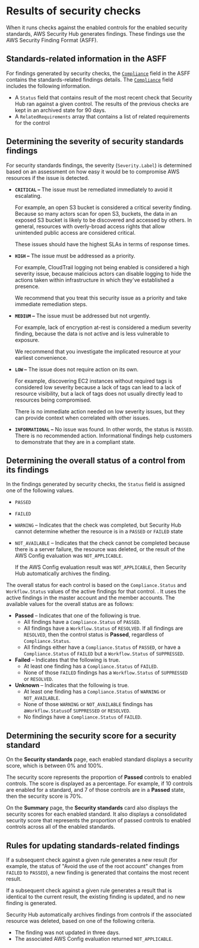 # Results of security checks<a name="securityhub-standards-results"></a>

When it runs checks against the enabled controls for the enabled security standards, AWS Security Hub generates findings\. These findings use the AWS Security Finding Format \(ASFF\)\.

## Standards\-related information in the ASFF<a name="securityhub-standards-results-asff"></a>

For findings generated by security checks, the [`Compliance`](securityhub-findings-format.md#asff-compliance) field in the ASFF contains the standards\-related findings details\. The [`Compliance`](securityhub-findings-format.md#asff-compliance) field includes the following information\.
+ A `Status` field that contains result of the most recent check that Security Hub ran against a given control\. The results of the previous checks are kept in an archived state for 90 days\.
+ A `RelatedRequirements` array that contains a list of related requirements for the control

## Determining the severity of security standards findings<a name="securityhub-standards-results-severity"></a>

For security standards findings, the severity \(`Severity.Label`\) is determined based on an assessment on how easy it would be to compromise AWS resources if the issue is detected\.
+ **`CRITICAL` –** The issue must be remediated immediately to avoid it escalating\.

  For example, an open S3 bucket is considered a critical severity finding\. Because so many actors scan for open S3, buckets, the data in an exposed S3 bucket is likely to be discovered and accessed by others\. In general, resources with overly\-broad access rights that allow unintended public access are considered critical\.

  These issues should have the highest SLAs in terms of response times\. 
+ **`HIGH` –** The issue must be addressed as a priority\.

  For example, CloudTrail logging not being enabled is considered a high severity issue, because malicious actors can disable logging to hide the actions taken within infrastructure in which they've established a presence\.

  We recommend that you treat this security issue as a priority and take immediate remediation steps\. 
+ **`MEDIUM` –** The issue must be addressed but not urgently\.

  For example, lack of encryption at\-rest is considered a medium severity finding, because the data is not active and is less vulnerable to exposure\.

  We recommend that you investigate the implicated resource at your earliest convenience\. 
+ **`LOW` –** The issue does not require action on its own\.

  For example, discovering EC2 instances without required tags is considered low severity because a lack of tags can lead to a lack of resource visibility, but a lack of tags does not usually directly lead to resources being compromised\.

  There is no immediate action needed on low severity issues, but they can provide context when correlated with other issues\.
+ **`INFORMATIONAL` –** No issue was found\. In other words, the status is `PASSED`\. There is no recommended action\. Informational findings help customers to demonstrate that they are in a compliant state\.

## Determining the overall status of a control from its findings<a name="securityhub-standards-results-status"></a>

In the findings generated by security checks, the `Status` field is assigned one of the following values\.
+ `PASSED`
+ `FAILED`
+ `WARNING` – Indicates that the check was completed, but Security Hub cannot determine whether the resource is in a `PASSED` or `FAILED` state
+ `NOT_AVAILABLE` – Indicates that the check cannot be completed because there is a server failure, the resource was deleted, or the result of the AWS Config evaluation was `NOT_APPLICABLE`\.

  If the AWS Config evaluation result was `NOT_APPLICABLE`, then Security Hub automatically archives the finding\.

The overall status for each control is based on the `Compliance.Status` and `Workflow.Status` values of the active findings for that control\. \. It uses the active findings in the master account and the member accounts\. The available values for the overall status are as follows:
+ **Passed** – Indicates that one of the following is true\.
  + All findings have a `Compliance.Status` of `PASSED`\.
  + All findings have a `Workflow.Status` of `RESOLVED`\. If all findings are `RESOLVED`, then the control status is **Passed**, regardless of `Compliance.Status`\.
  + All findings either have a `Compliance.Status` of `PASSED`, or have a `Compliance.Status` of `FAILED` but a `Workflow.Status` of `SUPPRESSED`\.
+ **Failed** – Indicates that the following is true\.
  + At least one finding has a `Compliance.Status` of `FAILED`\.
  + None of those `FAILED` findings has a `Workflow.Status` of `SUPPRESSED` or `RESOLVED`\.
+ **Unknown** – Indicates that the following is true\.
  + At least one finding has a `Compliance.Status` of `WARNING` or `NOT_AVAILABLE`\.
  + None of those `WARNING` or `NOT_AVAILABLE` findings has a` Workflow.Status `of `SUPPRESSED` or `RESOLVED`\.
  + No findings have a `Compliance.Status` of `FAILED`\.

## Determining the security score for a security standard<a name="securityhub-standards-security-score"></a>

On the **Security standards** page, each enabled standard displays a security score, which is between 0% and 100%\.

The security score represents the proportion of **Passed** controls to enabled controls\. The score is displayed as a percentage\. For example, if 10 controls are enabled for a standard, and 7 of those controls are in a **Passed** state, then the security score is 70%\.

On the **Summary** page, the **Security standards** card also displays the security scores for each enabled standard\. It also displays a consolidated security score that represents the proportion of passed controls to enabled controls across all of the enabled standards\.

## Rules for updating standards\-related findings<a name="securityhub-standards-results-updating"></a>

If a subsequent check against a given rule generates a new result \(for example, the status of "Avoid the use of the root account" changes from `FAILED` to `PASSED`\), a new finding is generated that contains the most recent result\.

If a subsequent check against a given rule generates a result that is identical to the current result, the existing finding is updated, and no new finding is generated\.

Security Hub automatically archives findings from controls if the associated resource was deleted, based on one of the following criteria\.
+ The finding was not updated in three days\.
+ The associated AWS Config evaluation returned `NOT_APPLICABLE`\.